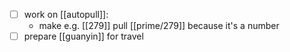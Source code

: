 - [ ] work on [[autopull]]:
  - make e.g. [[279]] pull [[prime/279]] because it's a number
- [ ] prepare [[guanyin]] for travel
